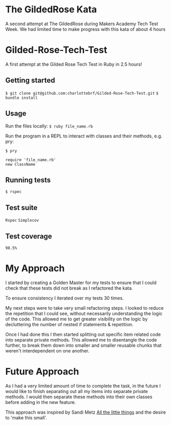 # The GildedRose Kata
A second attempt at The GildedRose during Makers Academy Tech Test Week. We had limited time to make progress with this kata of about 4 hours


# Gilded-Rose-Tech-Test
A first attempt at the Gilded Rose Tech Test in Ruby in 2.5 hours!

## Getting started

`$ git clone git@github.com:charlottebrf/Gilded-Rose-Tech-Test.git`
`$ bundle install`

## Usage

Run the files locally:
`$ ruby file_name.rb`

Run the program in a REPL to interact with classes and their methods, e.g. pry:

`$ pry`
```
require 'file_name.rb'
new ClassName
```

## Running tests

`$ rspec`


## Test suite

`Rspec`
`Simplecov`

## Test coverage

`98.5%`


# My Approach
I started by creating a Golden Master for my tests to ensure that I could check that these tests did not break as I refactored the kata.

To ensure consistency I iterated over my tests 30 times.

My next steps were to take very small refactoring steps. I looked to reduce the repetition that I could see, without necessarily understanding the logic of the code. This allowed me to get greater visibility on the logic by decluttering the number of nested if statements & repetition.

Once I had done this I then started splitting out specific item related code into separate private methods. This allowed me to disentangle the code further, to break them down into smaller and smaller reusable chunks that weren't interdependent on one another.

# Future Approach
As I had a very limited amount of time to complete the task, in the future I would like to finish separating out all my items into separate private methods. I would then separate these methods into their own classes before adding in the new feature.

This approach was inspired by Sandi Metz [All the little things](https://www.youtube.com/watch?v=8bZh5LMaSmE) and the desire to 'make this small'.
